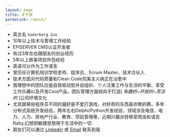 ```yaml
---
layout: page
title: 关于我
permalink: /about/
---
```


* 英文名 `Soderberg Zuo`
* 10年以上技术与管理工作经验
* EPISERVER CMS认证开发者
* 有过3年左右跟朋友的创业经历
* 5年以上欧美项目外包经验
* 英语可以作为工作语言
* 曾历任计算机培训学校老师、程序员、Scrum Master、技术合伙人
* 技术方面对代码质量和Clean Code完美主义病正在治愈中
* 我理想中的团队应是自我驱动型并自组织、个人注重工作与生活的平衡、享受工作乐趣以及开发Cool产品，团队管理方面倾向于打造[ *有趣的~开放的~灵活的* ]公司环境文化
* 尤其跟某些程序员不同的偏好是不爱打游戏，对好奇的东西喜欢瞎折腾，多年分布式系统开发经验，两年左右Delphi/Python开发经验，领域涉及电信、电力、人力、房地产行业、教育、项目管理等，近期兴趣点转移至爬虫和语言Ruby,幻想把敏捷思想用于生活中的一切
* 朋友们可以通过 [Linkedin][linkedin-link] 或 [Email][gmail-link] 联系到我

[linkedin-link]: https://www.linkedin.com/in/soderberg-zuo-422b9690
[gmail-link]: mailto:zuo.houde@gmail.com

